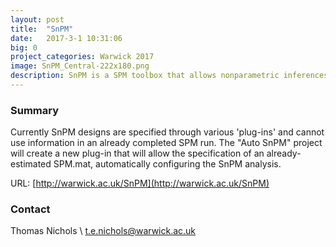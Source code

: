 ```yaml
---
layout: post
title:  "SnPM"
date:   2017-3-1 10:31:06
big: 0
project_categories: Warwick 2017
image: SnPM_Central-222x180.png
description: SnPM is a SPM toolbox that allows nonparametric inferences.
---
```


### Summary
Currently SnPM designs are specified through various 'plug-ins' and cannot use information in an already completed SPM run.  The "Auto SnPM" project will create a new plug-in that will allow the specification of an already-estimated SPM.mat, automatically configuring the SnPM analysis.

URL: [http://warwick.ac.uk/SnPM](http://warwick.ac.uk/SnPM)


### Contact
Thomas Nichols \\
[t.e.nichols@warwick.ac.uk](mailto:t.e.nichols@warwick.ac.uk)
